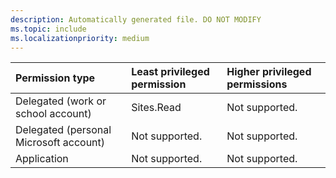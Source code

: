 ```yaml
---
description: Automatically generated file. DO NOT MODIFY
ms.topic: include
ms.localizationpriority: medium
---
```


|Permission type|Least privileged permission|Higher privileged permissions|
|:---|:---|:---|
|Delegated (work or school account)|Sites.Read|Not supported.|
|Delegated (personal Microsoft account)|Not supported.|Not supported.|
|Application|Not supported.|Not supported.|

